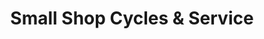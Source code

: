 ---
title: "Small Shop Cycles & Service"
url: /chicago/small-shop-cycles-and-service/
shop: bicycle
---